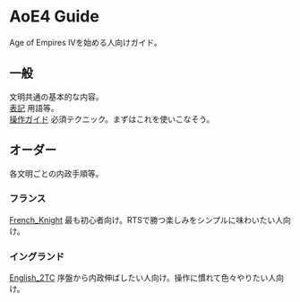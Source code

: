 # AoE4 Guide
Age of Empires IVを始める人向けガイド。
## 一般
文明共通の基本的な内容。  
[表記](/term.md) 用語等。  
[操作ガイド](/operate.md) 必須テクニック。まずはこれを使いこなそう。
## オーダー
各文明ごとの内政手順等。
### フランス
[French_Knight](/french_knight.md) 最も初心者向け。RTSで勝つ楽しみをシンプルに味わいたい人向け。

### イングランド
[English_2TC](/english_2TC.md) 序盤から内政伸ばしたい人向け。操作に慣れて色々やりたい人向け。